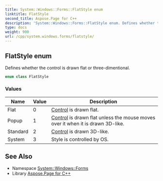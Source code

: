 ```yaml
---
title: System::Windows::Forms::FlatStyle enum
linktitle: FlatStyle
second_title: Aspose.Page for C++
description: 'System::Windows::Forms::FlatStyle enum. Defines whether the control is drawn flat or three-dimentional in C++.'
type: docs
weight: 900
url: /cpp/system.windows.forms/flatstyle/
---
```

## FlatStyle enum


Defines whether the control is drawn flat or three-dimentional.

```cpp
enum class FlatStyle
```

### Values

| Name | Value | Description |
| --- | --- | --- |
| Flat | 0 | [Control](../control/) is drawn flat. |
| Popup | 1 | [Control](../control/) is drawn flat unless the mouse moves over it when it is drawn 3D-like. |
| Standard | 2 | [Control](../control/) is drawn 3D-like. |
| System | 3 | Style is controlled by OS. |

## See Also

* Namespace [System::Windows::Forms](../)
* Library [Aspose.Page for C++](../../)
